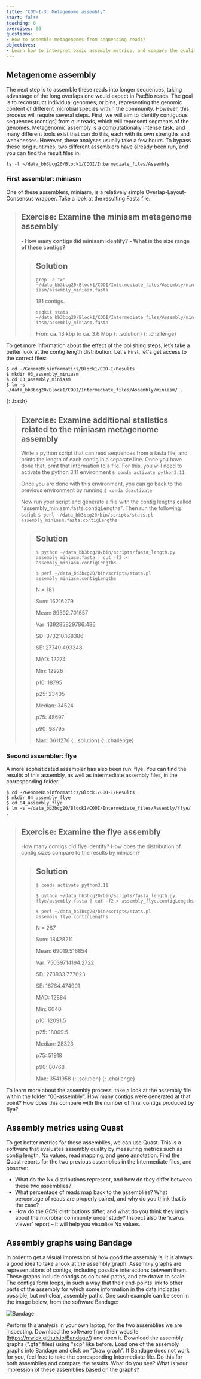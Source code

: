 ```yaml
---
title: "COO-I-3. Metagenome assembly"
start: false
teaching: 0
exercises: 60
questions:
- How to assemble metagenomes from sequencing reads?
objectives:
- Learn how to interpret basic assembly metrics, and compare the quality of different asseemblies
---
```


## Metagenome assembly

The next step is to assemble these reads into longer sequences, taking advantage of the long overlaps one would expect in PacBio reads. 
The goal is to reconstruct individual genomes, or bins, representing the genomic content of different microbial species within the community.
However, this process will require several steps. 
First, we will aim to identify contiguous sequences (contigs) from our reads, which will represent segments of the genomes. 
Metagenomic assembly is a computationally intense task, and many different tools exist that can do this, 
each with its own strengths and weaknesses. However, these analyses usually take a few hours. 
To bypass these long runtimes, two different assemblers have already been run, and you can find the result files in:
~~~
ls -l ~/data_bb3bcg20/Block1/COOI/Intermediate_files/Assembly
~~~

### First assembler: miniasm 

One of these assemblers, miniasm, is a relatively simple Overlap-Layout-Consensus wrapper. 
Take a look at the resulting Fasta file. 

> ## Exercise: Examine the miniasm metagenome assembly
>
> **- How many contigs did miniasm identify?**
> **- What is the size range of these contigs?**
> 
>> ## Solution
>>
>> `grep -c ">" ~/data_bb3bcg20/Block1/COOI/Intermediate_files/Assembly/miniasm/assembly_miniasm.fasta`
>> 
>> 181 contigs.
>> 
>> `seqkit stats ~/data_bb3bcg20/Block1/COOI/Intermediate_files/Assembly/miniasm/assembly_miniasm.fasta`
>> 
>> From ca. 13 kbp to ca. 3.6 Mbp
> {: .solution}
{: .challenge}

To get more information about the effect of the polishing steps, let’s take a better look at the contig length distribution. Let's
First, let's get access to the correct files:

~~~
$ cd ~/GenomeBioinformatics/Block1/COO-I/Results
$ mkdir 03_assembly_miniasm
$ cd 03_assembly_miniasm
$ ln -s ~/data_bb3bcg20/Block1/COOI/Intermediate_files/Assembly/miniasm/ .
~~~
{: .bash}

> ## Exercise: Examine additional statistics related to the miniasm metagenome assembly
>
> Write a python script that can read sequences from a fasta file, and prints the length of each contig in a separate line.
> Once you have done that, print that information to a file. For this, you will need to activate the python 3.11 environment
> `$ conda activate python3.11`
> 
> Once you are done with this environment, you can go back to the previous environment by running
> `$ conda deactivate`
> 
> Now run your script and generate a file with the contig lengths called "assembly_miniasm.fasta.contigLengths".
> Then run the following script:
> `$ perl ~/data_bb3bcg20/bin/scripts/stats.pl assembly_miniasm.fasta.contigLengths`
> 
> 
>> ## Solution
>>
>> `$ python ~/data_bb3bcg20/bin/scripts/fasta_length.py assembly_miniasm.fasta | cut -f2 > assembly_miniasm.contigLengths`
>> 
>> `$ perl ~/data_bb3bcg20/bin/scripts/stats.pl assembly_miniasm.contigLengths`
>> 
>> N = 181
>> 
>> Sum: 16216279
>> 
>> Mean: 89592.701657
>> 
>> Var: 139285829786.486
>> 
>> SD: 373210.168386
>> 
>> SE: 27740.493348
>>
>> MAD: 12274
>> 
>> Min: 12926
>> 
>> p10: 18795
>> 
>> p25: 23405
>> 
>> Median: 34524
>> 
>> p75: 48697
>> 
>> p90: 98795
>> 
>> Max: 3611276
> {: .solution}
{: .challenge}


### Second assembler: flye 

A more sophisticated assembler has also been run: flye. 
You can find the results of this assembly, as well as intermediate assembly files, in the corresponding folder.
~~~
$ cd ~/GenomeBioinformatics/Block1/COO-I/Results
$ mkdir 04_assembly_flye
$ cd 04_assembly_flye
$ ln -s ~/data_bb3bcg20/Block1/COOI/Intermediate_files/Assembly/flye/ .
~~~

> ## Exercise: Examine the flye assembly
> How many contigs did flye identify? How does the distribution of contig sizes compare to the results by miniasm?
>> ## Solution
>> `$ conda activate python3.11`
>> 
>> `$ python ~/data_bb3bcg20/bin/scripts/fasta_length.py flye/assembly.fasta | cut -f2 > assembly_flye.contigLengths`
>> 
>> `$ perl ~/data_bb3bcg20/bin/scripts/stats.pl assembly_flye.contigLengths`
>> 
>> N = 267
>> 
>> Sum: 18428211
>> 
>> Mean: 69019.516854
>> 
>> Var: 75039714194.2722
>> 
>> SD: 273933.777023
>> 
>> SE: 16764.474901
>> 
>> MAD: 12884
>> 
>> Min: 6040
>> 
>> p10: 12091.5
>> 
>> p25: 18009.5
>> 
>> Median: 28323
>> 
>> p75: 51918
>> 
>> p90: 80768
>> 
>> Max: 3541958
> {: .solution}
{: .challenge}

To learn more about the assembly process, take a look at the assembly file within the folder “00-assembly”. 
How many contigs were generated at that point? How does this compare with the number of final contigs produced by flye?

## Assembly metrics using Quast

To get better metrics for these assemblies, we can use Quast. This is a software that evaluates assembly quality 
by measuring metrics such as contig length, Nx values, read mapping, and gene annotation. 
Find the Quast reports for the two previous assemblies in the Intermediate files, and observe: 
-	What do the Nx distributions represent, and how do they differ between these two assemblies? 
-	What percentage of reads map back to the assemblies? What percentage of reads are properly paired, and why do you think that is the case?
-	How do the GC% distributions differ, and what do you think they imply about the microbial community under study?
Inspect also the ‘icarus viewer’ report – it will help you visualise Nx values.


## Assembly graphs using Bandage

In order to get a visual impression of how good the assembly is, it is always a good idea to take a look at the assembly graph. 
Assembly graphs are representations of contigs, including possible interactions between them. 
These graphs include contigs as coloured paths, and are drawn to scale. The contigs form loops, 
in such a way that their end-points link to other parts of the assembly for which some information in the 
data indicates possible, but not clear, assembly paths. One such example can be seen in the image below, from the software Bandage:

![Bandage](../fig/Block1_COO-I_Bandage.png)


Perform this analysis in your own laptop, for the two assemblies we are inspecting. Download the software from their website 
(https://rrwick.github.io/Bandage/) and open it. 
Download the assembly graphs (".gfa" files) using "scp" like before. Load one of the assembly graphs into Bandage and click 
on “Draw graph”. If Bandage does not work for you, feel free to take the corresponding Intermediate file.
Do this for both assemblies and compare the results. What do you see? What is your impression of these assemblies 
based on the graphs?
